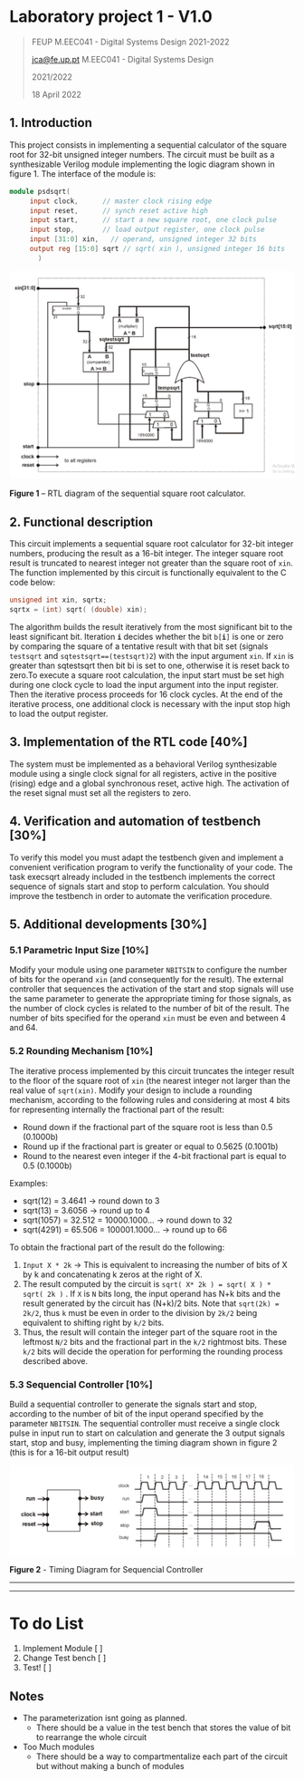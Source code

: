 # Laboratory project 1 - V1.0

> FEUP M.EEC041 - Digital Systems Design 2021-2022
>
>jca@fe.up.pt
>M.EEC041 - Digital Systems Design
>
>2021/2022
>
>18 April 2022

## 1. Introduction

This project consists in implementing a sequential calculator of the square root for 32-bit unsigned integer numbers. The circuit must be built as a synthesizable Verilog module implementing the logic diagram shown in figure 1. The interface of the module is:

``` Verilog
module psdsqrt( 
     input clock,      // master clock rising edge 
     input reset,      // synch reset active high 
     input start,      // start a new square root, one clock pulse 
     input stop,       // load output register, one clock pulse 
     input [31:0] xin,   // operand, unsigned integer 32 bits 
     output reg [15:0] sqrt // sqrt( xin ), unsigned integer 16 bits 
       ) 
 ```

![img1](doc/img/module.png)

__Figure 1__ – RTL diagram of the sequential square root calculator.

## 2. Functional description

This circuit implements a sequential square root calculator for 32-bit integer numbers, producing the result as a 16-bit integer. The integer square root result is truncated to nearest integer not greater than the square root of `xin`. The function implemented by this circuit is functionally equivalent to the C code below:

```C
unsigned int xin, sqrtx;
sqrtx = (int) sqrt( (double) xin);
```

The algorithm builds the result iteratively from the most significant bit to the least significant bit. Iteration __`i`__ decides whether the bit `b[`__`i`__`]` is one or zero by comparing the square of a tentative result with that bit set (signals `testsqrt` and `sqtestsqrt==(testsqrt)2`) with the input argument  `xin`. If  `xin` is greater than sqtestsqrt then bit bi is set to one, otherwise it is reset back to zero.To execute a square root calculation, the input start must be set high during one clock cycle to load the input argument into the input register. Then the iterative process proceeds for 16 clock cycles. At the end of the iterative process, one additional clock is necessary with the input stop high to load the output register.

## 3. Implementation of the RTL code [40%]

The system must be implemented as a behavioral Verilog synthesizable module using
a single clock signal for all registers, active in the positive (rising) edge and a global
synchronous reset, active high. The activation of the reset signal must set all the
registers to zero.

## 4. Verification and automation of testbench [30%]

To verify this model you must adapt the testbench given and implement a convenient
verification program to verify the functionality of your code. The task execsqrt
already included in the testbench implements the correct sequence of signals start
and stop to perform calculation. You should improve the testbench in order to
automate the verification procedure.

## 5. Additional developments [30%]

### 5.1 Parametric Input Size [10%]

 Modify your module using one parameter `NBITSIN` to configure the number of bits for the operand  `xin` (and consequently for the result). The external controller that sequences the activation of the start and stop signals will use the same parameter to generate the appropriate timing for those signals, as the number of clock cycles is related to the number of bit of the result. The number of bits specified for the operand  `xin` must be even and between 4 and 64.

### 5.2 Rounding Mechanism [10%]

The iterative process implemented by this circuit truncates the integer result to
the floor of the square root of  `xin` (the nearest integer not larger than the real value
of `sqrt(xin)`. Modify your design to include a rounding mechanism, according to the
following rules and considering at most 4 bits for representing internally the
fractional part of the result:

- Round down if the fractional part of the square root is less than 0.5 (0.1000b)
- Round up if the fractional part is greater or equal to 0.5625 (0.1001b)
- Round to the nearest even integer if the 4-bit fractional part is equal to 0.5 (0.1000b)

Examples:

- sqrt(12) = 3.4641 -> round down to 3
- sqrt(13) = 3.6056 -> round up to 4
- sqrt(1057) = 32.512 = 10000.1000... -> round down to 32
- sqrt(4291) = 65.506 = 100001.1000... -> round up to 66

To obtain the fractional part of the result do the following:

1. `Input X * 2k` -> This is equivalent to increasing the number of bits of X by k and concatenating k zeros at the right of X.
2. The result computed by the circuit is `sqrt( X* 2k ) = sqrt( X ) * sqrt( 2k )` . If `X` is `N` bits long, the input operand has N+k bits and the result generated by the circuit has (N+k)/2 bits. Note that `sqrt(2k) = 2k/2`, thus `k` must be even in order to the division by `2k/2` being equivalent to shifting right by `k/2` bits.
3. Thus, the result will contain the integer part of the square root in the leftmost `N/2` bits and the fractional part in the `k/2` rightmost bits. These `k/2` bits will decide the operation for performing the rounding process described above.

### 5.3 Sequencial Controller [10%]

Build a sequential controller to generate the signals start and stop, according to the number of bit of the input operand specified by the parameter `NBITSIN`. The sequential controller must receive a single clock pulse in input run to start on calculation and generate the 3 output signals start, stop and busy, implementing the timing diagram shown in figure 2 (this is for a 16-bit output result)

![img2](doc/img/controller.png)

__Figure 2__ - Timing Diagram for Sequencial Controller




----
----
# To do List
1. Implement Module [ ]
2. Change Test bench [ ]
3. Test! [ ]

## Notes
- The parameterization isnt going as planned.
    - There should be a value in the test bench that stores the value of bit to rearrange the whole circuit
- Too Much modules
    - There should be a way to compartmentalize each part of the circuit  but without making a bunch of modules

